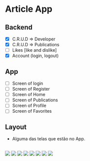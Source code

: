 # Article App 

## Backend 

- [x] C.R.U.D => Developer 
- [x] C.R.U.D => Publications 
- [ ] Likes [like and dislike] 
- [x] Account (login, logout) 

## App 

- [ ] Screen of login
- [ ] Screen of Register
- [ ] Screen of Home
- [ ] Screen of Publications 
- [ ] Screen of Profile
- [ ] Screen of Favorites

## Layout
- Alguma das telas que estão no App.
<br />
<img src="https://user-images.githubusercontent.com/61842405/228934398-3355d12a-7a1c-4030-9367-8410ec7112c0.png" style="max-width: 300px;" />
<img src="https://user-images.githubusercontent.com/61842405/228934407-3ad9d5d9-6269-48d0-9f62-d71e46525584.png" style="max-width: 300px;" />
<img src="https://user-images.githubusercontent.com/61842405/228934419-910ead99-b223-4122-a349-a8d38a25c1bb.png" style="max-width: 300px;" />
<img src="https://user-images.githubusercontent.com/61842405/228934431-661c6911-c2fb-415b-bd1a-eaa633289de8.png" style="max-width: 300px;" />
<img src="https://user-images.githubusercontent.com/61842405/228934434-aeadf5dc-9cd1-48be-af9a-e4b9e2cfa231.png" style="max-width: 300px;" />
<img src="https://user-images.githubusercontent.com/61842405/228934439-16c9bd14-614c-417d-a280-f27d243c5946.png" style="max-width: 300px;" />
<img src="https://user-images.githubusercontent.com/61842405/228934440-3735a7ce-2fbe-4a67-834d-67fd5f572ff1.png" style="max-width: 300px;" />
<img src="https://user-images.githubusercontent.com/61842405/228934444-fe8dff23-5933-4d41-a868-52076453ab9a.png" style="max-width: 300px;" />


